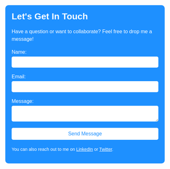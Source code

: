 

<!-- 
<div style="background-color: #f8f8f8; border-radius: 10px; padding: 20px;">
  <h2>Contact me</h2>
  <p>You can reach out to me at:</p>
  <p><strong>Email:</strong> <a href="mailto:contact@awaisdevops@gmail.com">contact@awaisdevops@gmail.com</a></p>
</div> -->


<div style="background-color: #1e90ff; color: #ffffff; border-radius: 10px; padding: 20px; font-family: Arial, sans-serif;">
  <h2 style="font-size: 28px; margin-top: 0; margin-bottom: 20px;">Let's Get In Touch</h2>
  <p style="font-size: 16px; line-height: 1.5; margin-bottom: 20px;">Have a question or want to collaborate? Feel free to drop me a message!</p>
  <form action="mailto:contact@adityatelange.in" method="post" enctype="text/plain" style="margin-bottom: 20px;">
    <div style="display: flex; flex-direction: column;">
      <label for="name" style="font-size: 16px; margin-bottom: 5px;">Name:</label>
      <input type="text" id="name" name="name" style="border-radius: 5px; border: none; padding: 10px; margin-bottom: 20px;" required>
      <label for="email" style="font-size: 16px; margin-bottom: 5px;">Email:</label>
      <input type="email" id="email" name="email" style="border-radius: 5px; border: none; padding: 10px; margin-bottom: 20px;" required>
      <label for="message" style="font-size: 16px; margin-bottom: 5px;">Message:</label>
      <textarea id="message" name="message" style="border-radius: 5px; border: none; padding: 10px; margin-bottom: 20px;" required></textarea>
      <button type="submit" style="background-color: #ffffff; color: #1e90ff; border: none; border-radius: 5px; padding: 10px; font-size: 16px; cursor: pointer;">Send Message</button>
    </div>
  </form>
  <p style="font-size: 14px; line-height: 1.5;">You can also reach out to me on <a href="https://linkedin.com/in/adityatelange" style="color: #ffffff; text-decoration: underline;">LinkedIn</a> or <a href="https://twitter.com/adityatelange" style="color: #ffffff; text-decoration: underline;">Twitter</a>.</p>
</div>
